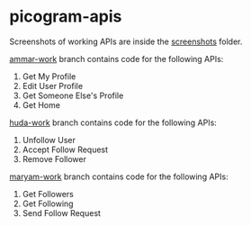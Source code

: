 # picogram-apis

Screenshots of working APIs are inside the [screenshots](https://github.com/ammarlakho/picogram-apis/tree/main/screenshots) folder.

[ammar-work](https://github.com/ammarlakho/picogram-apis/tree/ammar-work) branch contains code for the following APIs:
1. Get My Profile
2. Edit User Profile
3. Get Someone Else's Profile
4. Get Home

[huda-work](https://github.com/ammarlakho/picogram-apis/tree/huda-work) branch contains code for the following APIs:
1. Unfollow User
2. Accept Follow Request
3. Remove Follower

[maryam-work](https://github.com/ammarlakho/picogram-apis/tree/maryam-work) branch contains code for the following APIs:
1. Get Followers
2. Get Following
3. Send Follow Request

